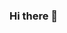### Hi there 👋

<!--
**PopFlaviuCiprian/PopFlaviuCiprian** is a ✨ _special_ ✨ repository because its `README.md` (this file) appears on your GitHub profile.
Portfolio
Few words about me:
My name Pop Ciprian. I am currently an Automation Engineer on the hardware side of the equipments, but I want to improve my skills on the software side. 
My goal is to develop testing knowledge and technical skills and becoming in time a devoloper. On this site I would like to share my all gained experience from personal studies and researches


Always improving my skills with folowing:
Stack Overflow
Codewars
W3Schools
tutorialspoint.com
Codeacademy

Tools:
Postman - Testing tool for REST API
Selenium IDE - Open source record and playback test automation for the web
xPath Finder - xPath finding tool

Tech skills
Software testing
Creating test cases
Reporting bugs
Selenium-Webdriver
PyTest
BDD with Gherkin syntax
UnitTest

Courses :
Firsts steps in programing - in Python - IT FACTOY
GIT & GitHub
Automation Testing in Python
Intoduction in Databases

Books readed:
Python_vol_1_fundations
Python_vol_2_structures and algorithms

Groups on Facebook: 
Programmers
Python Programming Beginners to Experts
QA Automation and Manual Testing
Python Tutorialz

Groups on Whatsapp:
Selenium Demo

Recommended Youtube channels from wich i practice alot:
https://www.youtube.com/@VlogDeIT
https://www.youtube.com/@MariusCiurea
https://www.youtube.com/@softwaretestingmentor
https://www.youtube.com/@CODE_ROOM

Webinars
Automation Testing - IT Factory

My projects
API Testing with Postman - project found above in MyProjects section
Individual project - making my own CV in HTML/CSS with Visual Studio Code - Above in My-CV or link bellow
https://cvpopciprianhtmlcss.netlify.app
Automated Postman tests

You can find me on the folowing link:

www.linkedin.com/in/flaviu-ciprian-pop

-->
